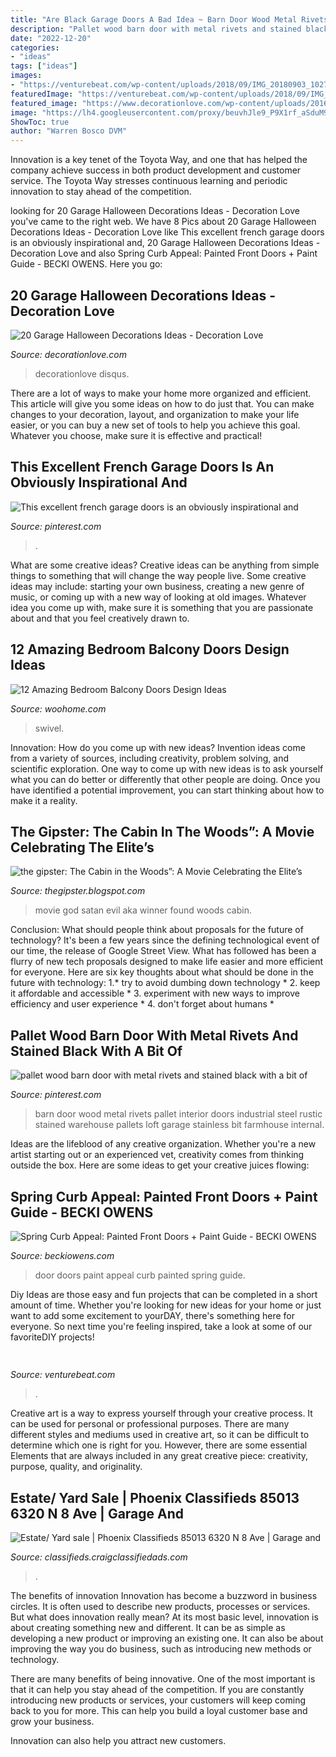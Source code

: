 ```yaml
---
title: "Are Black Garage Doors A Bad Idea ~ Barn Door Wood Metal Rivets Pallet Interior Doors Industrial Steel Rustic Stained Warehouse Pallets Loft Garage Stainless Bit Farmhouse Internal"
description: "Pallet wood barn door with metal rivets and stained black with a bit of"
date: "2022-12-20"
categories:
- "ideas"
tags: ["ideas"]
images:
- "https://venturebeat.com/wp-content/uploads/2018/09/IMG_20180903_102707-1.jpg?w=757"
featuredImage: "https://venturebeat.com/wp-content/uploads/2018/09/IMG_20180903_102707-1.jpg?w=757"
featured_image: "https://www.decorationlove.com/wp-content/uploads/2016/05/Outdoor-Garage-Halloween-Decorations.jpg"
image: "https://lh4.googleusercontent.com/proxy/beuvhJle9_P9X1rf_aSduM9y3jDrG1t3aVYhe6DGEt2FvgyI85-sSfCgoSPlkwm1yK11t44ZPLX_zqhtYophJToaTQCs4eZmVDhVZWU92c0BLYRD3w=s0-d"
ShowToc: true
author: "Warren Bosco DVM"
---
```



Innovation is a key tenet of the Toyota Way, and one that has helped the company achieve success in both product development and customer service. The Toyota Way stresses continuous learning and periodic innovation to stay ahead of the competition.

	

		
looking for 20 Garage Halloween Decorations Ideas - Decoration Love you've came to the right web. We have 8 Pics about 20 Garage Halloween Decorations Ideas - Decoration Love like This excellent french garage doors is an obviously inspirational and, 20 Garage Halloween Decorations Ideas - Decoration Love and also Spring Curb Appeal: Painted Front Doors + Paint Guide - BECKI OWENS. Here you go:
		
    
## 20 Garage Halloween Decorations Ideas - Decoration Love

<img loading=lazy src="https://www.decorationlove.com/wp-content/uploads/2016/05/Outdoor-Garage-Halloween-Decorations.jpg" onerror="this.onerror=null;this.src='https://tse4.mm.bing.net/th?id=OIP.QzMpJApE7JhFm1kR5FW38QHaLJ&amp;pid=15.1';" alt="20 Garage Halloween Decorations Ideas - Decoration Love">

_Source: decorationlove.com_

>decorationlove disqus. 

	

There are a lot of ways to make your home more organized and efficient. This article will give you some ideas on how to do just that. You can make changes to your decoration, layout, and organization to make your life easier, or you can buy a new set of tools to help you achieve this goal. Whatever you choose, make sure it is effective and practical!

    
## This Excellent French Garage Doors Is An Obviously Inspirational And

<img loading=lazy src="https://i.pinimg.com/736x/7d/11/b0/7d11b0e29233767b442667466282c542.jpg" onerror="this.onerror=null;this.src='https://tse4.mm.bing.net/th?id=OIP.jr44QXJ-jK9B1u9xHy6imgHaJ4&amp;pid=15.1';" alt="This excellent french garage doors is an obviously inspirational and">

_Source: pinterest.com_

>. 

	

What are some creative ideas?
Creative ideas can be anything from simple things to something that will change the way people live. Some creative ideas may include: starting your own business, creating a new genre of music, or coming up with a new way of looking at old images. Whatever idea you come up with, make sure it is something that you are passionate about and that you feel creatively drawn to.

    
## 12 Amazing Bedroom Balcony Doors Design Ideas

<img loading=lazy src="https://www.woohome.com/wp-content/uploads/2020/09/05-Swivel-Glass-Doors-With-Wood-Frames.jpg" onerror="this.onerror=null;this.src='https://tse3.mm.bing.net/th?id=OIP.czATCb0sF2nSeAsRnYmBeAHaJ9&amp;pid=15.1';" alt="12 Amazing Bedroom Balcony Doors Design Ideas">

_Source: woohome.com_

>swivel. 

	

Innovation: How do you come up with new ideas?
Invention ideas come from a variety of sources, including creativity, problem solving, and scientific exploration. One way to come up with new ideas is to ask yourself what you can do better or differently that other people are doing. Once you have identified a potential improvement, you can start thinking about how to make it a reality.

    
## The Gipster: The Cabin In The Woods”: A Movie Celebrating The Elite’s

<img loading=lazy src="https://lh4.googleusercontent.com/proxy/beuvhJle9_P9X1rf_aSduM9y3jDrG1t3aVYhe6DGEt2FvgyI85-sSfCgoSPlkwm1yK11t44ZPLX_zqhtYophJToaTQCs4eZmVDhVZWU92c0BLYRD3w=s0-d" onerror="this.onerror=null;this.src='https://tse2.mm.bing.net/th?id=OIP.6zMNXTU8ybr0EetK4L9Y1QHaDN&amp;pid=15.1';" alt="the gipster: The Cabin in the Woods”: A Movie Celebrating the Elite’s">

_Source: thegipster.blogspot.com_

>movie god satan evil aka winner found woods cabin. 

	

Conclusion: What should people think about proposals for the future of technology?
It's been a few years since the defining technological event of our time, the release of Google Street View. What has followed has been a flurry of new tech proposals designed to make life easier and more efficient for everyone. Here are six key thoughts about what should be done in the future with technology: 
1.* try to avoid dumbing down technology *
2. keep it affordable and accessible *
3. experiment with new ways to improve efficiency and user experience *
4. don't forget about humans *

    
## Pallet Wood Barn Door With Metal Rivets And Stained Black With A Bit Of

<img loading=lazy src="https://s-media-cache-ak0.pinimg.com/736x/96/b2/95/96b2950e83b707768aebb5e24c91611d.jpg" onerror="this.onerror=null;this.src='https://tse2.mm.bing.net/th?id=OIP.skBkC0RD3ZuHL-klrHRMtgHaJ3&amp;pid=15.1';" alt="pallet wood barn door with metal rivets and stained black with a bit of">

_Source: pinterest.com_

>barn door wood metal rivets pallet interior doors industrial steel rustic stained warehouse pallets loft garage stainless bit farmhouse internal. 

	

Ideas are the lifeblood of any creative organization. Whether you're a new artist starting out or an experienced vet, creativity comes from thinking outside the box. Here are some ideas to get your creative juices flowing: 

    
## Spring Curb Appeal: Painted Front Doors + Paint Guide - BECKI OWENS

<img loading=lazy src="https://i0.wp.com/beckiowens.com/wp-content/uploads/2017/04/BECKI-OWENS-Black-Front-Door.jpg?resize=682%2C978" onerror="this.onerror=null;this.src='https://tse3.mm.bing.net/th?id=OIP.-EUC9Y5ZbIAzPIWrvcrcUgHaKn&amp;pid=15.1';" alt="Spring Curb Appeal: Painted Front Doors + Paint Guide - BECKI OWENS">

_Source: beckiowens.com_

>door doors paint appeal curb painted spring guide. 

	

Diy Ideas are those easy and fun projects that can be completed in a short amount of time. Whether you're looking for new ideas for your home or just want to add some excitement to yourDAY, there's something here for everyone. So next time you're feeling inspired, take a look at some of our favoriteDIY projects!

    
## 

<img loading=lazy src="https://venturebeat.com/wp-content/uploads/2018/09/IMG_20180903_102707-1.jpg?w=757" onerror="this.onerror=null;this.src='https://tse3.mm.bing.net/th?id=OIP.Dnhhdm2edEw4m6F1HTB_ZgHaF3&amp;pid=15.1';" alt="">

_Source: venturebeat.com_

>. 

	

Creative art is a way to express yourself through your creative process. It can be used for personal or professional purposes. There are many different styles and mediums used in creative art, so it can be difficult to determine which one is right for you. However, there are some essential Elements that are always included in any great creative piece: creativity, purpose, quality, and originality.

    
## Estate/ Yard Sale | Phoenix Classifieds 85013 6320 N 8 Ave | Garage And

<img loading=lazy src="https://classifieds.craigclassifiedads.com/images/2019/03/21/669828/estate-yard-sale_1.jpg" onerror="this.onerror=null;this.src='https://tse1.mm.bing.net/th?id=OIP.9QKRLMhcVU4RSTgc-lUsVQHaJ4&amp;pid=15.1';" alt="Estate/ Yard sale | Phoenix Classifieds 85013 6320 N 8 Ave | Garage and">

_Source: classifieds.craigclassifiedads.com_

>. 

	

The benefits of innovation
Innovation has become a buzzword in business circles. It is often used to describe new products, processes or services. But what does innovation really mean?
At its most basic level, innovation is about creating something new and different. It can be as simple as developing a new product or improving an existing one. It can also be about improving the way you do business, such as introducing new methods or technology.

There are many benefits of being innovative. One of the most important is that it can help you stay ahead of the competition. If you are constantly introducing new products or services, your customers will keep coming back to you for more. This can help you build a loyal customer base and grow your business.

Innovation can also help you attract new customers.


